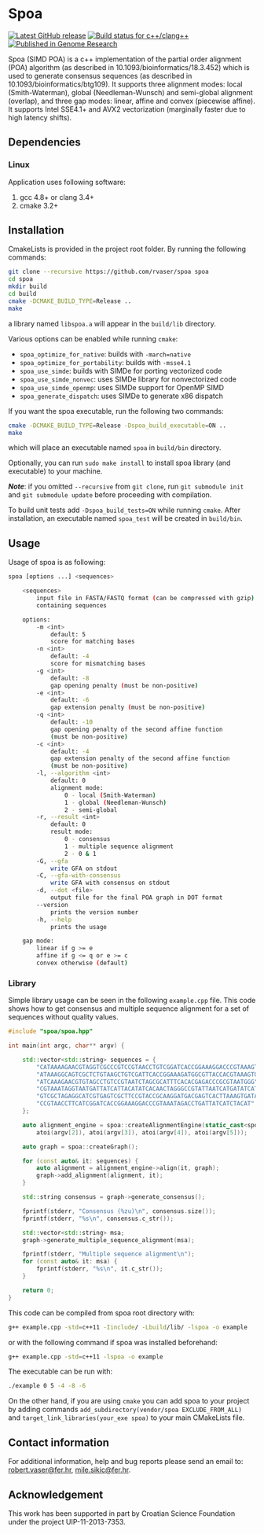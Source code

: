 # Spoa

[![Latest GitHub release](https://img.shields.io/github/release/rvaser/spoa.svg)](https://github.com/rvaser/spoa/releases/latest)
[![Build status for c++/clang++](https://travis-ci.org/rvaser/spoa.svg?branch=master)](https://travis-ci.org/rvaser/spoa)
[![Published in Genome Research](https://img.shields.io/badge/published%20in-Genome%20Research-blue.svg)](https://doi.org/10.1101/gr.214270.116)

Spoa (SIMD POA) is a c++ implementation of the partial order alignment (POA) algorithm (as described in 10.1093/bioinformatics/18.3.452) which is used to generate consensus sequences (as described in 10.1093/bioinformatics/btg109). It supports three alignment modes: local (Smith-Waterman), global (Needleman-Wunsch) and semi-global alignment (overlap), and three gap modes: linear, affine and convex (piecewise affine). It supports Intel SSE4.1+ and AVX2 vectorization (marginally faster due to high latency shifts).

## Dependencies

### Linux

Application uses following software:

1. gcc 4.8+ or clang 3.4+
2. cmake 3.2+

## Installation

CmakeLists is provided in the project root folder. By running the following commands:

```bash
git clone --recursive https://github.com/rvaser/spoa spoa
cd spoa
mkdir build
cd build
cmake -DCMAKE_BUILD_TYPE=Release ..
make
```
a library named `libspoa.a` will appear in the `build/lib` directory.

Various options can be enabled while running `cmake`:

- `spoa_optimize_for_native`: builds with `-march=native`
- `spoa_optimize_for_portability`: builds with `-msse4.1`
- `spoa_use_simde`: builds with SIMDe for porting vectorized code
- `spoa_use_simde_nonvec`: uses SIMDe library for nonvectorized code
- `spoa_use_simde_openmp`: uses SIMDe support for OpenMP SIMD
- `spoa_generate_dispatch`: uses SIMDe to generate x86 dispatch

If you want the spoa executable, run the following two commands:

```bash
cmake -DCMAKE_BUILD_TYPE=Release -Dspoa_build_executable=ON ..
make
```
which will place an executable named `spoa` in `build/bin` directory.

Optionally, you can run `sudo make install` to install spoa library (and executable) to your machine.

***Note***: if you omitted `--recursive` from `git clone`, run `git submodule init` and `git submodule update` before proceeding with compilation.

To build unit tests add `-Dspoa_build_tests=ON` while running `cmake`. After installation, an executable named `spoa_test` will be created in `build/bin`.

## Usage

Usage of spoa is as following:

```bash
spoa [options ...] <sequences>

    <sequences>
        input file in FASTA/FASTQ format (can be compressed with gzip)
        containing sequences

    options:
        -m <int>
            default: 5
            score for matching bases
        -n <int>
            default: -4
            score for mismatching bases
        -g <int>
            default: -8
            gap opening penalty (must be non-positive)
        -e <int>
            default: -6
            gap extension penalty (must be non-positive)
        -q <int>
            default: -10
            gap opening penalty of the second affine function
            (must be non-positive)
        -c <int>
            default: -4
            gap extension penalty of the second affine function
            (must be non-positive)
        -l, --algorithm <int>
            default: 0
            alignment mode:
                0 - local (Smith-Waterman)
                1 - global (Needleman-Wunsch)
                2 - semi-global
        -r, --result <int>
            default: 0
            result mode:
                0 - consensus
                1 - multiple sequence alignment
                2 - 0 & 1
        -G, --gfa
            write GFA on stdout
        -C, --gfa-with-consensus
            write GFA with consensus on stdout
        -d, --dot <file>
            output file for the final POA graph in DOT format
        --version
            prints the version number
        -h, --help
            prints the usage

    gap mode:
        linear if g >= e
        affine if g <= q or e >= c
        convex otherwise (default)
```

### Library

Simple library usage can be seen in the following `example.cpp` file. This code shows how to get consensus and multiple sequence alignment for a set of sequences without quality values.

```cpp
#include "spoa/spoa.hpp"

int main(int argc, char** argv) {

    std::vector<std::string> sequences = {
        "CATAAAAGAACGTAGGTCGCCCGTCCGTAACCTGTCGGATCACCGGAAAGGACCCGTAAAGTGATAATGAT",
        "ATAAAGGCAGTCGCTCTGTAAGCTGTCGATTCACCGGAAAGATGGCGTTACCACGTAAAGTGATAATGATTAT",
        "ATCAAAGAACGTGTAGCCTGTCCGTAATCTAGCGCATTTCACACGAGACCCGCGTAATGGG",
        "CGTAAATAGGTAATGATTATCATTACATATCACAACTAGGGCCGTATTAATCATGATATCATCA",
        "GTCGCTAGAGGCATCGTGAGTCGCTTCCGTACCGCAAGGATGACGAGTCACTTAAAGTGATAAT",
        "CCGTAACCTTCATCGGATCACCGGAAAGGACCCGTAAATAGACCTGATTATCATCTACAT"
    };

    auto alignment_engine = spoa::createAlignmentEngine(static_cast<spoa::AlignmentType>(atoi(argv[1])),
        atoi(argv[2]), atoi(argv[3]), atoi(argv[4]), atoi(argv[5]));

    auto graph = spoa::createGraph();

    for (const auto& it: sequences) {
        auto alignment = alignment_engine->align(it, graph);
        graph->add_alignment(alignment, it);
    }

    std::string consensus = graph->generate_consensus();

    fprintf(stderr, "Consensus (%zu)\n", consensus.size());
    fprintf(stderr, "%s\n", consensus.c_str());

    std::vector<std::string> msa;
    graph->generate_multiple_sequence_alignment(msa);

    fprintf(stderr, "Multiple sequence alignment\n");
    for (const auto& it: msa) {
        fprintf(stderr, "%s\n", it.c_str());
    }

    return 0;
}
```

This code can be compiled from spoa root directory with:
```bash
g++ example.cpp -std=c++11 -Iinclude/ -Lbuild/lib/ -lspoa -o example
```
or with the following command if spoa was installed beforehand:
```bash
g++ example.cpp -std=c++11 -lspoa -o example
```

The executable can be run with:
```bash
./example 0 5 -4 -8 -6
```

On the other hand, if you are using `cmake` you can add spoa to your project by adding commands `add_subdirectory(vendor/spoa EXCLUDE_FROM_ALL)` and `target_link_libraries(your_exe spoa)` to your main CMakeLists file.

## Contact information

For additional information, help and bug reports please send an email to: robert.vaser@fer.hr, mile.sikic@fer.hr.

## Acknowledgement

This work has been supported in part by Croatian Science Foundation under the project UIP-11-2013-7353.
